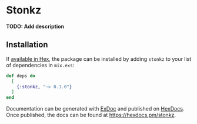# Stonkz

**TODO: Add description**

## Installation

If [available in Hex](https://hex.pm/docs/publish), the package can be installed
by adding `stonkz` to your list of dependencies in `mix.exs`:

```elixir
def deps do
  [
    {:stonkz, "~> 0.1.0"}
  ]
end
```

Documentation can be generated with [ExDoc](https://github.com/elixir-lang/ex_doc)
and published on [HexDocs](https://hexdocs.pm). Once published, the docs can
be found at <https://hexdocs.pm/stonkz>.

